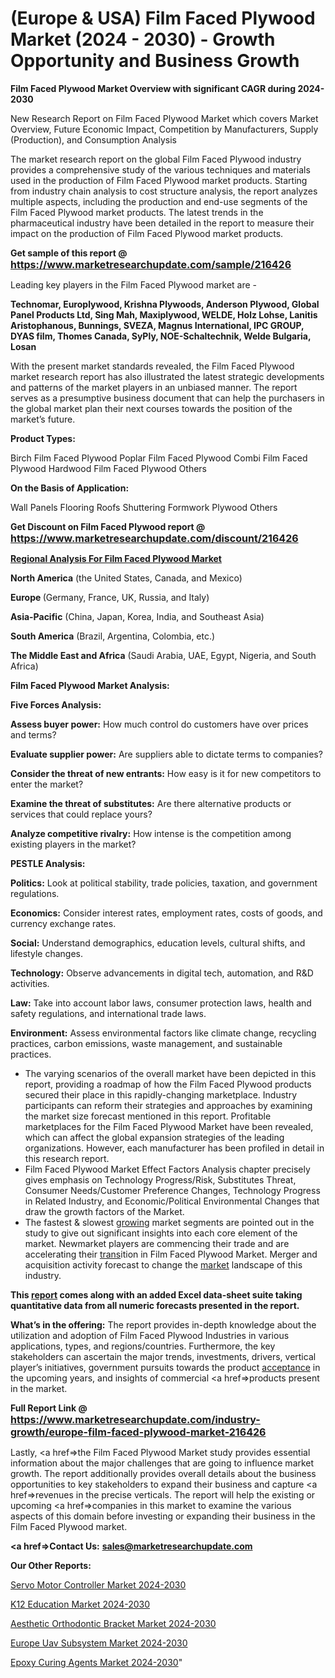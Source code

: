 # (Europe & USA) Film Faced Plywood Market (2024 - 2030) - Growth Opportunity and Business Growth

<strong>Film Faced Plywood Market Overview with significant CAGR during 2024-2030</strong>

New Research Report on Film Faced Plywood Market which covers Market Overview, Future Economic Impact, Competition by Manufacturers, Supply (Production), and Consumption Analysis

The market research report on the global Film Faced Plywood industry provides a comprehensive study of the various techniques and materials used in the production of Film Faced Plywood market products. Starting from industry chain analysis to cost structure analysis, the report analyzes multiple aspects, including the production and end-use segments of the Film Faced Plywood market products. The latest trends in the pharmaceutical industry have been detailed in the report to measure their impact on the production of Film Faced Plywood market products.

<strong>Get sample of this report @ <a href=https://www.marketresearchupdate.com/sample/216426><font size=3 color=#0000ff>https://www.marketresearchupdate.com/sample/216426</font></a></strong>

Leading key players in the Film Faced Plywood market are -

<strong>Technomar, Europlywood, Krishna Plywoods, Anderson Plywood, Global Panel Products Ltd, Sing Mah, Maxiplywood, WELDE, Holz Lohse, Lanitis Aristophanous, Bunnings, SVEZA, Magnus International, IPC GROUP, DYAS film, Thomes Canada, SyPly, NOE-Schaltechnik, Welde Bulgaria, Losan</strong>

With the present market standards revealed, the Film Faced Plywood market research report has also illustrated the latest strategic developments and patterns of the market players in an unbiased manner. The report serves as a presumptive business document that can help the purchasers in the global market plan their next courses towards the position of the market’s future.

<strong>Product Types:</strong>

Birch Film Faced Plywood
Poplar Film Faced Plywood
Combi Film Faced Plywood
Hardwood Film Faced Plywood
Others

<strong>On the Basis of Application:</strong>

Wall Panels
Flooring
Roofs
Shuttering Formwork Plywood
Others

<strong>Get Discount on Film Faced Plywood report @ <a href=https://www.marketresearchupdate.com/discount/216426><font size=3 color=#0000ff>https://www.marketresearchupdate.com/discount/216426</font></a></strong>

<strong><u><b>Regional Analysis For Film Faced Plywood Market</b></u></strong>

<strong><b>North America</b></strong> (the United States, Canada, and Mexico)

<strong><b>Europe </b></strong>(Germany, France, UK, Russia, and Italy)

<strong><b>Asia-Pacific</b></strong> (China, Japan, Korea, India, and Southeast Asia)

<strong><b>South America</b></strong> (Brazil, Argentina, Colombia, etc.)

<strong><b>The Middle East and Africa</b></strong> (Saudi Arabia, UAE, Egypt, Nigeria, and South Africa)

<strong>Film Faced Plywood Market Analysis:</strong>

<strong>Five Forces Analysis:</strong>

<strong>Assess buyer power:</strong> How much control do customers have over prices and terms?

<strong>Evaluate supplier power:</strong> Are suppliers able to dictate terms to companies?

<strong>Consider the threat of new entrants:</strong> How easy is it for new competitors to enter the market?

<strong>Examine the threat of substitutes:</strong> Are there alternative products or services that could replace yours?

<strong>Analyze competitive rivalry:</strong> How intense is the competition among existing players in the market?

<strong>PESTLE Analysis:</strong>

<strong>Politics:</strong> Look at political stability, trade policies, taxation, and government regulations.

<strong>Economics:</strong> Consider interest rates, employment rates, costs of goods, and currency exchange rates.

<strong>Social:</strong> Understand demographics, education levels, cultural shifts, and lifestyle changes.

<strong>Technology:</strong> Observe advancements in digital tech, automation, and R&D activities.

<strong>Law:</strong> Take into account labor laws, consumer protection laws, health and safety regulations, and international trade laws.

<strong>Environment:</strong> Assess environmental factors like climate change, recycling practices, carbon emissions, waste management, and sustainable practices.

<ul>
  <li>The varying scenarios of the overall market have been depicted in this report, providing a roadmap of how the Film Faced Plywood products secured their place in this rapidly-changing marketplace. Industry participants can reform their strategies and approaches by examining the market size forecast mentioned in this report. Profitable marketplaces for the Film Faced Plywood Market have been revealed, which can affect the global expansion strategies of the leading organizations. However, each manufacturer has been profiled in detail in this research report.</li>
  <li>Film Faced Plywood Market Effect Factors Analysis chapter precisely gives emphasis on Technology Progress/Risk, Substitutes Threat, Consumer Needs/Customer Preference Changes, Technology Progress in Related Industry, and Economic/Political Environmental Changes that draw the growth factors of the Market.</li>
  <li>The fastest &amp; slowest <a href=ASDF991299>growing</a> market segments are pointed out in the study to give out significant insights into each core element of the market. Newmarket players are commencing their trade and are accelerating their <a href=>trans</a>ition in Film Faced Plywood Market. Merger and acquisition activity forecast to change the <a href=>market</a> landscape of this industry.</li>
</ul>
<strong>This <a href=>report</a> comes along with an added Excel data-sheet suite taking quantitative data from all numeric forecasts presented in the report.</strong>

<strong>What’s in the offering:</strong> The report provides in-depth knowledge about the utilization and adoption of Film Faced Plywood Industries in various applications, types, and regions/countries. Furthermore, the key stakeholders can ascertain the major trends, investments, drivers, vertical player’s initiatives, government pursuits towards the product <a href=ASDF881288>acceptance</a> in the upcoming years, and insights of commercial <a href=>products</a> present in the market.

<strong>Full Report Link @ <a href=https://www.marketresearchupdate.com/industry-growth/europe-film-faced-plywood-market-216426><font size=3 color=#0000ff>https://www.marketresearchupdate.com/industry-growth/europe-film-faced-plywood-market-216426</font></a></strong>

Lastly, <a href=>the</a> Film Faced Plywood Market study provides essential information about the major challenges that are going to influence market growth. The report additionally provides overall details about the business opportunities to key stakeholders to expand their business and capture <a href=>revenues</a> in the precise verticals. The report will help the existing or upcoming <a href=>companies</a> in this market to examine the various aspects of this domain before investing or expanding their business in the Film Faced Plywood market.

<strong><a href=><strong>Contact Us:</strong></a></strong>
<strong>sales@marketresearchupdate.com</strong>

<strong>Our Other Reports:</strong>

<a href=https://www.linkedin.com/pulse/servo-motor-controller-market-2023-challenges-business>Servo Motor Controller Market 2024-2030</a>

<a href=https://www.linkedin.com/pulse/k12-education-market-2023-remarking-enormous>K12 Education Market 2024-2030</a>

<a href=https://www.linkedin.com/pulse/aesthetic-orthodontic-bracket-market-analysis-segment>Aesthetic Orthodontic Bracket Market 2024-2030</a>

<a href=https://www.linkedin.com/pulse/europe-uav-subsystem-market-2023-thriving-tremendous-iymmf/>Europe Uav Subsystem Market 2024-2030</a>

<a href=https://medium.com/@proteekoffice/north-america-epoxy-curing-agents-market-2023-2029-coverage-overview-olin-corporation-dow-cd961961b8b2> Epoxy Curing Agents Market 2024-2030</a>"
